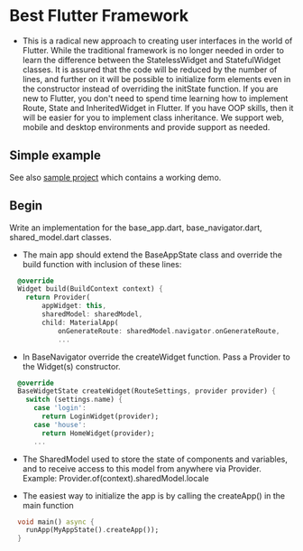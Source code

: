 # Best Flutter Framework

- This is a radical new approach to creating user interfaces in the world of Flutter. While the traditional framework
  is no longer needed in order to learn the difference between the StatelessWidget and StatefulWidget classes.
  It is assured that the code will be reduced by the number of lines, and further on it will be possible to initialize
  form elements even in the constructor instead of overriding the initState function.
  If you are new to Flutter, you don't need to spend time learning how to implement Route, State and InheritedWidget in Flutter.
  If you have OOP skills, then it will be easier for you to implement class inheritance.
  We support web, mobile and desktop environments and provide support as needed.

## Simple example

See also [sample project](example) which contains a working demo.


## Begin

Write an implementation for the base_app.dart, base_navigator.dart, shared_model.dart classes.

- The main app should extend the BaseAppState class and override the build function with inclusion of these lines:

``` dart
  @override
  Widget build(BuildContext context) {
    return Provider(
        appWidget: this,
        sharedModel: sharedModel,
        child: MaterialApp(
            onGenerateRoute: sharedModel.navigator.onGenerateRoute,
            ...
```

- In BaseNavigator override the createWidget function. Pass a Provider to the Widget(s) constructor.

``` dart
  @override
  BaseWidgetState createWidget(RouteSettings, provider provider) {
    switch (settings.name) {
      case 'login':
        return LoginWidget(provider);
      case 'house':
        return HomeWidget(provider);
      ...
```

- The SharedModel used to store the state of components and variables, and to receive
  access to this model from anywhere via Provider. Example: Provider.of(context).sharedModel.locale

- The easiest way to initialize the app is by calling the createApp() in the main function

``` dart
  void main() async {
    runApp(MyAppState().createApp());
  }
```